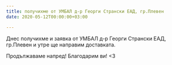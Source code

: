 ```yaml
---
title: получихме от УМБАЛ д-р Георги Странски ЕАД, гр.Плевен
date: 2020-05-12T00:00:00+03:00

---
```

Днес получихме и заявка от УМБАЛ д-р Георги Странски ЕАД, гр.Плевен и утре ще направим доставката.

Продължаваме напред! Благодарим ви! <3
